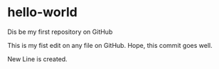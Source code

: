 # hello-world
Dis be my first repository on GitHub

This is my fist edit on any file on GitHub.
Hope, this commit goes well.

New Line is created.
